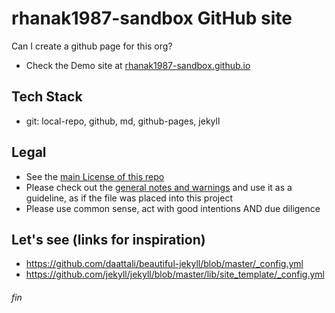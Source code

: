 # rhanak1987-sandbox GitHub site
Can I create a github page for this org?
* Check the Demo site at [rhanak1987-sandbox.github.io](https://rhanak1987-sandbox.github.io/index.html)

## Tech Stack
* git: local-repo, github, md, github-pages, jekyll

## Legal
* See the [main License of this repo](./LICENSE)
* Please check out the [general notes and warnings](https://github.com/rhanak1987-sandbox/hello-world/blob/master/_possible-license-concerns.md) and use it as a guideline, as if the file was placed into this project
* Please use common sense, act with good intentions AND due diligence

## Let's see (links for inspiration)
* https://github.com/daattali/beautiful-jekyll/blob/master/_config.yml
* https://github.com/jekyll/jekyll/blob/master/lib/site_template/_config.yml

###### fin
